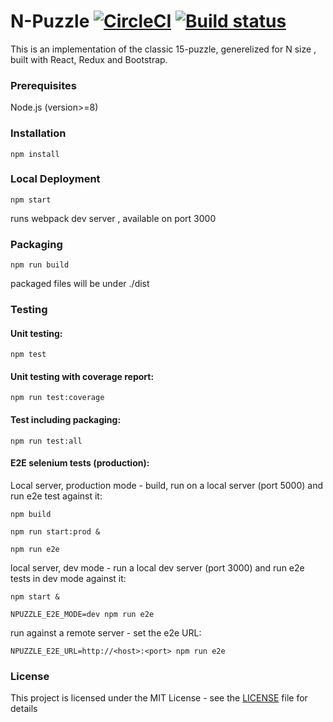 # N-Puzzle [![CircleCI](https://circleci.com/gh/guyo/n-puzzle.svg?style=svg)](https://circleci.com/gh/guyo/n-puzzle) [![Build status](https://ci.appveyor.com/api/projects/status/9ig82toxm3txfc7u/branch/master?svg=true)](https://ci.appveyor.com/project/guyo/n-puzzle/branch/master)


This is an implementation of the classic 15-puzzle, 
generelized for N size ,  built with React, Redux and Bootstrap.

### Prerequisites

Node.js (version>=8)

### Installation
```
npm install
``` 

### Local Deployment
```
npm start 
```
runs webpack dev server , available on port 3000

### Packaging
```
npm run build
```

packaged files will be under ./dist

### Testing 
#### Unit testing:
```
npm test
```

#### Unit testing with coverage report:
```
npm run test:coverage
```

#### Test including packaging:
```
npm run test:all
```

#### E2E selenium tests (production):


Local server, production mode - build, run on a local server (port 5000) and run e2e test against it:
```
npm build

npm run start:prod &

npm run e2e
````

local server, dev mode - run a local dev server (port 3000) and run e2e tests in dev mode against it:
```
npm start &

NPUZZLE_E2E_MODE=dev npm run e2e
```

run against a remote server - set the e2e URL:
```
NPUZZLE_E2E_URL=http://<host>:<port> npm run e2e
```


### License

This project is licensed under the MIT License - see the [LICENSE](LICENSE) file for details
